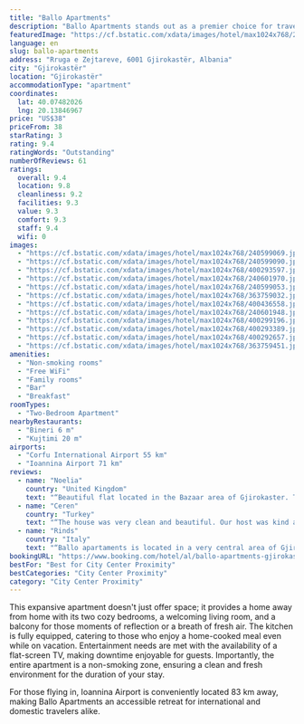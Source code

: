 ```yaml
---
title: "Ballo Apartments"
description: "Ballo Apartments stands out as a premier choice for travelers seeking comfort and convenience in Gjirokastër."
featuredImage: "https://cf.bstatic.com/xdata/images/hotel/max1024x768/240599069.jpg?k=f4628d1a0a71548ba48615e93477a1055bf0f89d011a67dc8841687cc069e5e2&o=&hp=1"
language: en
slug: ballo-apartments
address: "Rruga e Zejtareve, 6001 Gjirokastër, Albania"
city: "Gjirokastër"
location: "Gjirokastër"
accommodationType: "apartment"
coordinates:
  lat: 40.07482026
  lng: 20.13846967
price: "US$38"
priceFrom: 38
starRating: 3
rating: 9.4
ratingWords: "Outstanding"
numberOfReviews: 61
ratings:
  overall: 9.4
  location: 9.8
  cleanliness: 9.2
  facilities: 9.3
  value: 9.3
  comfort: 9.3
  staff: 9.4
  wifi: 0
images:
  - "https://cf.bstatic.com/xdata/images/hotel/max1024x768/240599069.jpg?k=f4628d1a0a71548ba48615e93477a1055bf0f89d011a67dc8841687cc069e5e2&o=&hp=1"
  - "https://cf.bstatic.com/xdata/images/hotel/max1024x768/240599090.jpg?k=4b3393be118ca4a9a0a80c6ae4d2bbe3f475e0ea57aa1373e4ae8cbe6494db7d&o=&hp=1"
  - "https://cf.bstatic.com/xdata/images/hotel/max1024x768/400293597.jpg?k=7dd7a8d456acd37eb4cf9c30dd76d9919f36413876340c345bcffb5e4341e653&o=&hp=1"
  - "https://cf.bstatic.com/xdata/images/hotel/max1024x768/240601970.jpg?k=7dcbdebc92114b146ce2ece2dea20d5bb965498606c325cf26aa861c63bdb874&o=&hp=1"
  - "https://cf.bstatic.com/xdata/images/hotel/max1024x768/240599053.jpg?k=cb912a8f1563ec5709497dd109161d4aab60f10324b61490ac3002e62376cda9&o=&hp=1"
  - "https://cf.bstatic.com/xdata/images/hotel/max1024x768/363759032.jpg?k=d3474d8f9f85fe694e906d9cf767941b794f35da381649b57c0f960baaf26c65&o=&hp=1"
  - "https://cf.bstatic.com/xdata/images/hotel/max1024x768/400436558.jpg?k=704b2696557f13a1d74c0606e23ed446c680a442e8bcdde9e3a7b0daa0ecece1&o=&hp=1"
  - "https://cf.bstatic.com/xdata/images/hotel/max1024x768/240601948.jpg?k=444dca59e2fc1342a156f93e5c62e61c67fd4e1e0e4e602e0a3a4da00bc53a4c&o=&hp=1"
  - "https://cf.bstatic.com/xdata/images/hotel/max1024x768/400299196.jpg?k=047e2e71e9c93315b58519dfc5c52dc49b480d33382e39e039d4a464bbee86c7&o=&hp=1"
  - "https://cf.bstatic.com/xdata/images/hotel/max1024x768/400293389.jpg?k=55ac8cf8e90eb3fe453c626a19641ac8d35f0ecae49a868b44dc7c8c7966645a&o=&hp=1"
  - "https://cf.bstatic.com/xdata/images/hotel/max1024x768/400292657.jpg?k=a74e85a0c51e16d4984e20acb2c8f35c039ab808b4ef7eef6903d9ca3380709a&o=&hp=1"
  - "https://cf.bstatic.com/xdata/images/hotel/max1024x768/363759451.jpg?k=cc412820c67a96c66310714d7a51f9aa70aad023be508844925da9d35bcb3f83&o=&hp=1"
amenities:
  - "Non-smoking rooms"
  - "Free WiFi"
  - "Family rooms"
  - "Bar"
  - "Breakfast"
roomTypes:
  - "Two-Bedroom Apartment"
nearbyRestaurants:
  - "Bineri 6 m"
  - "Kujtimi 20 m"
airports:
  - "Corfu International Airport 55 km"
  - "Ioannina Airport 71 km"
reviews:
  - name: "Noelia"
    country: "United Kingdom"
    text: "“Beautiful flat located in the Bazaar area of Gjirokaster. The most comfortable bed you could ask for, and lovely castle views from the balcony! Very attentive host. Would definetely stay there again.”"
  - name: "Ceren"
    country: "Turkey"
    text: "“The house was very clean and beautiful. Our host was kind and helpful. It is in a very beautiful location. The view of the house was also beautiful. I recommend this place to everyone.”"
  - name: "Rinds"
    country: "Italy"
    text: "“Ballo apartaments is located in a very central area of Gjirokaster, we visited during the folkloric festival, and the whole city was full of people and very alive. The apartament is comfortable, spacious, clean, perfect for four people. The view...”"
bookingURL: "https://www.booking.com/hotel/al/ballo-apartments-gjirokaster.en-gb.html?aid=8035640"
bestFor: "Best for City Center Proximity"
bestCategories: "City Center Proximity"
category: "City Center Proximity"
---
```


This expansive apartment doesn't just offer space; it provides a home away from home with its two cozy bedrooms, a welcoming living room, and a balcony for those moments of reflection or a breath of fresh air. The kitchen is fully equipped, catering to those who enjoy a home-cooked meal even while on vacation. Entertainment needs are met with the availability of a flat-screen TV, making downtime enjoyable for guests. Importantly, the entire apartment is a non-smoking zone, ensuring a clean and fresh environment for the duration of your stay.

For those flying in, Ioannina Airport is conveniently located 83 km away, making Ballo Apartments an accessible retreat for international and domestic travelers alike.